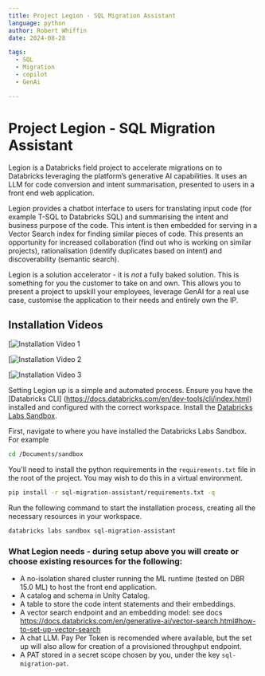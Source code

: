 ```yaml
---
title: Project Legion - SQL Migration Assistant
language: python
author: Robert Whiffin
date: 2024-08-28

tags:
  - SQL
  - Migration
  - copilot
  - GenAi

---
```


# Project Legion - SQL Migration Assistant

Legion is a Databricks field project to accelerate migrations on to Databricks leveraging the platform’s generative AI
capabilities. It uses an LLM for code conversion and intent summarisation, presented to users in a front end web 
application.

Legion provides a chatbot interface to users for translating input code (for example T-SQL to Databricks SQL) and 
summarising the intent and business purpose of the code. This intent is then embedded for serving in a Vector Search
index for finding similar pieces of code. This presents an opportunity for increased collaboration (find out who is
working on similar projects), rationalisation (identify duplicates based on intent) and discoverability (semantic search).

Legion is a solution accelerator - it is *not* a fully baked solution. This is something for you the customer to take 
on and own. This allows you to present a project to upskill your employees, leverage GenAI for a real use case, 
customise the application to their needs and entirely own the IP.

## Installation Videos

[![Installation Video 1](https://github.com/user-attachments/assets/de2e0528-3f7a-438f-b2f8-dc660c1906d2)


[![Installation Video 2](https://github.com/user-attachments/assets/87eda912-0d89-4d62-b0a4-ea5881a4f389)


[![Installation Video 3](https://github.com/user-attachments/assets/9deb2b61-43c0-4c4b-ba1a-a88b2f30ddf2)


Setting Legion up is a simple and automated process. Ensure you have the [Databricks CLI]
(https://docs.databricks.com/en/dev-tools/cli/index.html) installed and configured with the correct workspace. Install 
the [Databricks Labs Sandbox](https://github.com/databrickslabs/sandbox). 

First, navigate to where you have installed the Databricks Labs Sandbox. For example
```bash
cd /Documents/sandbox
```

You'll need to install the python requirements in the `requirements.txt` file in the root of the project. 
You may wish to do this in a virtual environment. 
```bash
pip install -r sql-migration-assistant/requirements.txt -q
```
Run the following command to start the installation process, creating all the necessary resources in your workspace.
```bash 
databricks labs sandbox sql-migration-assistant
```

### What Legion needs - during setup above you will create or choose existing resources for the following:

- A no-isolation shared cluster running the ML runtime (tested on DBR 15.0 ML) to host the front end application.
- A catalog and schema in Unity Catalog. 
- A table to store the code intent statements and their embeddings.
- A vector search endpoint and an embedding model: see docs 
https://docs.databricks.com/en/generative-ai/vector-search.html#how-to-set-up-vector-search
- A chat LLM. Pay Per Token is recomended where available, but the set up will also allow for creation of 
a provisioned throughput endpoint.
- A PAT stored in a secret scope chosen by you, under the key `sql-migration-pat`.
